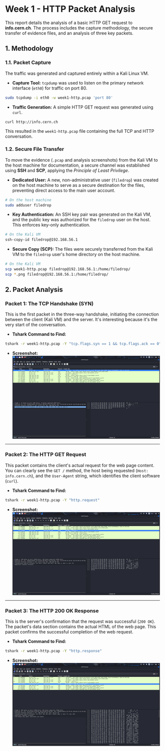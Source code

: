 # Week 1 - HTTP Packet Analysis

This report details the analysis of a basic HTTP GET request to **info.cern.ch**. The process includes the capture methodology, the secure transfer of evidence files, and an analysis of three key packets.

## 1. Methodology

### 1.1. Packet Capture
The traffic was generated and captured entirely within a Kali Linux VM.

- **Capture Tool:** `tcpdump` was used to listen on the primary network interface (`eth0`) for traffic on port 80.
```bash
sudo tcpdump -i eth0 -w week1-http.pcap 'port 80'
```

- **Traffic Generation:** A simple HTTP GET request was generated using `curl`.
```bash
curl http://info.cern.ch
```
This resulted in the `week1-http.pcap` file containing the full TCP and HTTP conversation.

### 1.2. Secure File Transfer
To move the evidence (`.pcap` and analysis screenshots) from the Kali VM to the host machine for documentation, a secure channel was established using **SSH** and **SCP**, applying the *Principle of Least Privilege*.

- **Dedicated User:** A new, non-administrative user (`filedrop`) was created on the host machine to serve as a secure destination for the files, preventing direct access to the main user account.
```bash
# On the host machine
sudo adduser filedrop
```

- **Key Authentication:** An SSH key pair was generated on the Kali VM, and the public key was authorized for the `filedrop` user on the host. This enforces key-only authentication.
```bash
# On the Kali VM
ssh-copy-id filedrop@192.168.56.1
```

- **Secure Copy (SCP):** The files were securely transferred from the Kali VM to the `filedrop` user's home directory on the host machine.
```bash
# On the Kali VM
scp week1-http.pcap filedrop@192.168.56.1:/home/filedrop/
scp *.png filedrop@192.168.56.1:/home/filedrop/
```

## 2. Packet Analysis

### Packet 1: The TCP Handshake (SYN)
This is the first packet in the three-way handshake, initiating the connection between the client (Kali VM) and the server. It's interesting because it's the very start of the conversation.

- **Tshark Command to Find:**
```bash
tshark -r week1-http.pcap -Y "tcp.flags.syn == 1 && tcp.flags.ack == 0"
```
- **Screenshot:**
  ![TCP SYN Packet](../diagrams/syn.png)

---

### Packet 2: The HTTP GET Request
This packet contains the client's actual request for the web page content. You can clearly see the `GET /` method, the host being requested (`Host: info.cern.ch`), and the `User-Agent` string, which identifies the client software (`curl`).

- **Tshark Command to Find:**
```bash
tshark -r week1-http.pcap -Y "http.request"
```
- **Screenshot:**
  ![HTTP GET Request](../diagrams/get_request.png)

---

### Packet 3: The HTTP 200 OK Response
This is the server's confirmation that the request was successful (`200 OK`). The packet's data section contains the actual HTML of the web page. This packet confirms the successful completion of the web request.

- **Tshark Command to Find:**
```bash
tshark -r week1-http.pcap -Y "http.response"
```
- **Screenshot:**
  ![HTTP 200 OK Response](../diagrams/http_ok.png)

